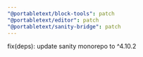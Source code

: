 ```yaml
---
"@portabletext/block-tools": patch
"@portabletext/editor": patch
"@portabletext/sanity-bridge": patch
---
```


fix(deps): update sanity monorepo to ^4.10.2
